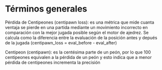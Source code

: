 # Términos generales

Pérdida de Centipeones (centipawn loss): es una métrica que mide cuanta ventaja se pierde en una partida mediante un movimiento incorrecto en comparación con la mejor jugada posible según el motor de ajedrez. Se calcula como la diferencia entre la evaluación de la posición antes y depués de la jugada (centipawn_loss = eval_before - eval_after) 

Centipeon (centipawn): es la centésima parte de un peón, por lo que 100 centipeones equivalen a la pérdida de un peón y esto indica que a menor pérdida de centipeones incrementa la precisión 

